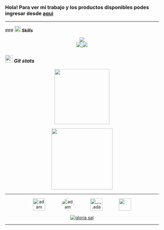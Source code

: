 ### Hola! Para ver mi trabajo y los productos disponibles podes ingresar desde <a href="https://gloriasal.github.io/ConsultoraJust/">aqui</a>

<!--
**gloriasal/gloriasal** is a ✨ _special_ ✨ repository because its `README.md` (this file) appears on your GitHub profile.

Here are some ideas to get you started:

- 🔭 I’m currently working on ...
- 🌱 I’m currently learning ...
- 👯 I’m looking to collaborate on ...
- 🤔 I’m looking for help with ...
- 💬 Ask me about ...
- 📫 How to reach me: ...
- 😄 Pronouns: ...
- ⚡ Fun fact: ...
-->
<hr>
### <picture><img src = "https://media2.giphy.com/media/QssGEmpkyEOhBCb7e1/giphy.gif?cid=ecf05e47a0n3gi1bfqntqmob8g9aid1oyj2wr3ds3mg700bl&rid=giphy.gif" width = 20px></picture> <i><b>Skills</b></i>
<p align="center">
  <a href="https://skillicons.dev">
    <img src="https://skillicons.dev/icons?i=c,cs,net,python,django,flask,php&perline=14" />
    <br>
    <img src="https://skillicons.dev/icons?i=js,react,css,scss,html,postgresql,mysql&perline=14" />
    <img src="https://skillicons.dev/icons?i=js,react,scss,css,html,postgresql,mysql&perline=14" />
  </a>
</p>

### <img src="https://th.bing.com/th/id/R.011db7f1e14cdcefd5ed8b056f70d038?rik=NHHx7PD%2bLTi5YA&riu=http%3a%2f%2fui.trinine.net%2fwp%2fwp-content%2fuploads%2f2016%2f06%2f20160602_GraphAnimeIcon.gif&ehk=TXXGvgTPI6i%2f5xQe%2fW3mnT36hQPfIBwZcQsaKAlJWhs%3d&risl=&pid=ImgRaw&r=0" width="25"><i><b>&nbsp;Git stats</b></i>
<p align="center">
  <a href="https://github.com/gloriasal">
    <img height="180em"  src="https://github-readme-stats.vercel.app/api/top-langs/?username=gloriasal&layout=compact&langs_count=10&theme=dark&hide_border=true&hide_title=True"/>
  </a>
</p>
	
<p align="center">
 <a href="https://github.com/gloriasal">
  <img height="200em" src="https://github-profile-summary-cards.vercel.app/api/cards/profile-details?username=gloriasal&theme=dark&hide_border=true&hide_title=True"/>
 </a>
</p>
<hr>
<p align="center">
  <a href="https://www.linkedin.com/in/franco-garcia-13ba53155/" target="blank"><img align="center"
      src="https://img.icons8.com/fluency/48/000000/linkedin.png"
      alt="adam pithewan" height="40" style="margin-right: 50px;"/></a>
  <a href="https://www.facebook.com/francoexequiel.garcia/" target="blank"><img align="center"
      src="https://img.icons8.com/fluency/48/000000/facebook.png"
      alt="adam pithen wala" height="40" style="margin-right: 50px; border-radius: 30px;"/></a>
  <a href="https://www.instagram.com/franco.garcia1/" target="blank"><img align="center"
      src="https://img.icons8.com/fluency/48/000000/instagram-new.png"
      alt="_._.adam._" height="40" style="margin-right: 50px;"/></a>
  <a href = "mailto: francoexequiel.garcia150@gmail.com"><img align="center" src="https://img.icons8.com/fluency/48/000000/apple-mail.png" height="40"/></a>
</p>
<p align="center">
	<a href="https://github.com/gloriasal">
		<img src="https://komarev.com/ghpvc/?username=gloriasal&label=Profile%20views&color=0e75b6&style=flat" alt="gloria sal" />
	</a>
</p>
<hr>
